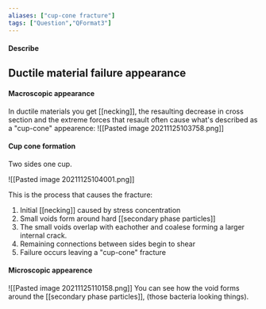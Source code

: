 ```yaml
---
aliases: ["cup-cone fracture"]
tags: ["Question","QFormat3"]
---
```


#### Describe
## Ductile material failure appearance

#### Macroscopic appearance
In ductile materials you get [[necking]], the resaulting decrease in cross section and the extreme forces that resault often cause what's described as a "cup-cone" appearence:
![[Pasted image 20211125103758.png]]

#### Cup cone formation
Two sides one cup.

![[Pasted image 20211125104001.png]]

This is the process that causes the fracture:
1) Initial [[necking]] caused by stress concentration
2) Small voids form around hard [[secondary phase particles]]
3) The small voids overlap with eachother and coalese forming a larger internal crack.
4) Remaining connections between sides begin to shear
5) Failure occurs leaving a "cup-cone" fracture

#### Microscopic appearence
![[Pasted image 20211125110158.png]]
You can see how the void forms around the [[secondary phase particles]], (those bacteria looking things).